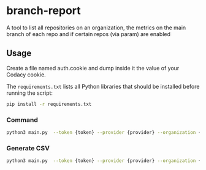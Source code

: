 # branch-report

A tool to list all repositories on an organization, the metrics on the main branch of each repo and if certain repos (via param) are enabled


## Usage

Create a file named auth.cookie and dump inside it the value of your Codacy cookie.

The `requirements.txt` lists all Python libraries that should be installed before running the script:

```bash
pip install -r requirements.txt
```

### Command

```bash
python3 main.py  --token {token} --provider {provider} --organization {organization}
```

### Generate CSV

```bash
python3 main.py  --token {token} --provider {provider} --organization {organization} --output output.csv
```